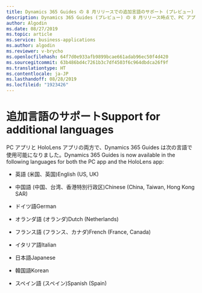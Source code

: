 ```yaml
---
title: Dynamics 365 Guides の 8 月リリースでの追加言語のサポート (プレビュー)
description: Dynamics 365 Guides (プレビュー) の 8 月リリース時点で、PC アプリと HoloLens アプリは追加言語をサポートします。
author: Algodin
ms.date: 08/27/2019
ms.topic: article
ms.service: business-applications
ms.author: algodin
ms.reviewer: v-brycho
ms.openlocfilehash: 64f7d0e933afb9899bcae661adab96ec50f4d420
ms.sourcegitcommit: 63b486bd4c7261b3c7df4503f6c964dbdca26f9f
ms.translationtype: HT
ms.contentlocale: ja-JP
ms.lasthandoff: 08/28/2019
ms.locfileid: "1923426"
---
```

# <a name="support-for-additional-languages"></a><span data-ttu-id="eb997-103">追加言語のサポート</span><span class="sxs-lookup"><span data-stu-id="eb997-103">Support for additional languages</span></span>

<span data-ttu-id="eb997-104">PC アプリと HoloLens アプリの両方で、Dynamics 365 Guides は次の言語で使用可能になりました。</span><span class="sxs-lookup"><span data-stu-id="eb997-104">Dynamics 365 Guides is now available in the following languages for both the PC app and the HoloLens app:</span></span> 

- <span data-ttu-id="eb997-105">英語 (米国、英国)</span><span class="sxs-lookup"><span data-stu-id="eb997-105">English (US, UK)</span></span>

- <span data-ttu-id="eb997-106">中国語 (中国、台湾、香港特別行政区)</span><span class="sxs-lookup"><span data-stu-id="eb997-106">Chinese (China, Taiwan, Hong Kong SAR)</span></span>

- <span data-ttu-id="eb997-107">ドイツ語</span><span class="sxs-lookup"><span data-stu-id="eb997-107">German</span></span> 

- <span data-ttu-id="eb997-108">オランダ語 (オランダ)</span><span class="sxs-lookup"><span data-stu-id="eb997-108">Dutch (Netherlands)</span></span>

- <span data-ttu-id="eb997-109">フランス語 (フランス、カナダ)</span><span class="sxs-lookup"><span data-stu-id="eb997-109">French (France, Canada)</span></span>

- <span data-ttu-id="eb997-110">イタリア語</span><span class="sxs-lookup"><span data-stu-id="eb997-110">Italian</span></span>

- <span data-ttu-id="eb997-111">日本語</span><span class="sxs-lookup"><span data-stu-id="eb997-111">Japanese</span></span>

- <span data-ttu-id="eb997-112">韓国語</span><span class="sxs-lookup"><span data-stu-id="eb997-112">Korean</span></span>

- <span data-ttu-id="eb997-113">スペイン語 (スペイン)</span><span class="sxs-lookup"><span data-stu-id="eb997-113">Spanish (Spain)</span></span>
